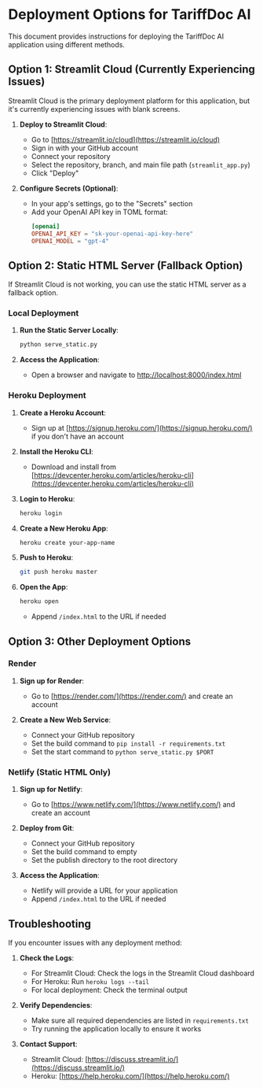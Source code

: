 # Deployment Options for TariffDoc AI

This document provides instructions for deploying the TariffDoc AI application using different methods.

## Option 1: Streamlit Cloud (Currently Experiencing Issues)

Streamlit Cloud is the primary deployment platform for this application, but it's currently experiencing issues with blank screens.

1. **Deploy to Streamlit Cloud**:
   - Go to [https://streamlit.io/cloud](https://streamlit.io/cloud)
   - Sign in with your GitHub account
   - Connect your repository
   - Select the repository, branch, and main file path (`streamlit_app.py`)
   - Click "Deploy"

2. **Configure Secrets (Optional)**:
   - In your app's settings, go to the "Secrets" section
   - Add your OpenAI API key in TOML format:
     ```toml
     [openai]
     OPENAI_API_KEY = "sk-your-openai-api-key-here"
     OPENAI_MODEL = "gpt-4"
     ```

## Option 2: Static HTML Server (Fallback Option)

If Streamlit Cloud is not working, you can use the static HTML server as a fallback option.

### Local Deployment

1. **Run the Static Server Locally**:
   ```bash
   python serve_static.py
   ```

2. **Access the Application**:
   - Open a browser and navigate to [http://localhost:8000/index.html](http://localhost:8000/index.html)

### Heroku Deployment

1. **Create a Heroku Account**:
   - Sign up at [https://signup.heroku.com/](https://signup.heroku.com/) if you don't have an account

2. **Install the Heroku CLI**:
   - Download and install from [https://devcenter.heroku.com/articles/heroku-cli](https://devcenter.heroku.com/articles/heroku-cli)

3. **Login to Heroku**:
   ```bash
   heroku login
   ```

4. **Create a New Heroku App**:
   ```bash
   heroku create your-app-name
   ```

5. **Push to Heroku**:
   ```bash
   git push heroku master
   ```

6. **Open the App**:
   ```bash
   heroku open
   ```
   - Append `/index.html` to the URL if needed

## Option 3: Other Deployment Options

### Render

1. **Sign up for Render**:
   - Go to [https://render.com/](https://render.com/) and create an account

2. **Create a New Web Service**:
   - Connect your GitHub repository
   - Set the build command to `pip install -r requirements.txt`
   - Set the start command to `python serve_static.py $PORT`

### Netlify (Static HTML Only)

1. **Sign up for Netlify**:
   - Go to [https://www.netlify.com/](https://www.netlify.com/) and create an account

2. **Deploy from Git**:
   - Connect your GitHub repository
   - Set the build command to empty
   - Set the publish directory to the root directory

3. **Access the Application**:
   - Netlify will provide a URL for your application
   - Append `/index.html` to the URL if needed

## Troubleshooting

If you encounter issues with any deployment method:

1. **Check the Logs**:
   - For Streamlit Cloud: Check the logs in the Streamlit Cloud dashboard
   - For Heroku: Run `heroku logs --tail`
   - For local deployment: Check the terminal output

2. **Verify Dependencies**:
   - Make sure all required dependencies are listed in `requirements.txt`
   - Try running the application locally to ensure it works

3. **Contact Support**:
   - Streamlit Cloud: [https://discuss.streamlit.io/](https://discuss.streamlit.io/)
   - Heroku: [https://help.heroku.com/](https://help.heroku.com/)
